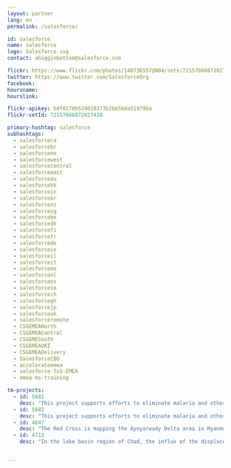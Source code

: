 ```yaml
---
layout: partner
lang: en
permalink: /salesforce/

id: salesforce
name: salesforce
logo: Salesforce.svg
contact: ahigginbottom@salesforce.com

flickr: https://www.flickr.com/photos/140736557@N04/sets/72157666872027428
twitter: https://www.twitter.com/SalesforceOrg
facebook:
hoursname:
hourslink:

flickr-apikey: b4f0178b524610373b2b65bda51979ba
flickr-setId: 72157666872027428

primary-hashtag: salesforce
subhashtags:
  - salesforceca
  - salesforcebr
  - salesforcemx
  - salesforcewest
  - salesforcecentral
  - salesforceeast
  - salesforceau
  - salesforcehk
  - salesforcein
  - salesforcekr
  - salesforcenz
  - salesforcesg
  - salesforcebe
  - salesforcedk
  - salesforcefi
  - salesforcefr
  - salesforcede
  - salesforceie
  - salesforceil
  - salesforceit
  - salesforcema
  - salesforcenl
  - salesforcees
  - salesforcese
  - salesforcech
  - salesforcegh
  - salesforcejp
  - salesforceuk
  - salesforceremote
  - CSGEMEANorth
  - CSGEMEACentral
  - CSGEMESouth
  - CSGEMEAUKI
  - CSGEMEADelivery
  - SalesforceCBU
  - accelerateemea
  - salesforce-TxS-EMEA
  - emea-ms-training

tm-projects:
  - id: 5681
    desc: "This project supports efforts to eliminate malaria and other interventions. Your mapping contribution will help prevent the suffering and loss of life this disease causes! Although Thailand has made significant progress in reaching the government's goal of Malaria elimination by 2024, cases are still persistent in the border regions. By tracing structures you will help those on the ground to better understand settlement patterns, estimate the number of households in a village, target interventions, and better plan for control operations."
  - id: 5682
    desc: "This project supports efforts to eliminate malaria and other interventions. Your mapping contribution will help prevent the suffering and loss of life this disease causes! Although Thailand has made significant progress in reaching the government's goal of Malaria elimination by 2024, cases are still persistent in the border regions. By tracing structures you will help those on the ground to better understand settlement patterns, estimate the number of households in a village, target interventions, and better plan for control operations."
  - id: 4647
    desc: "The Red Cross is mapping the Ayeyarwady Delta area in Myanmar as part of a multi-year mapping and data readiness activity to better understand where critical infrastructure and roads are to inform decision making during potential disasters. As recently as 2008 a cyclone killed at least 77,000 people with over 55,900 missing, and left about 2.5 million homeless. The map data will help the Red Cross to better understand where people live in relation to potential hazards so that we can help them be prepared for the disaster and so national decision makers can make better decisions in the immediate aftermath of a disaster. The Missing Maps project aims to map the most vulnerable places in the world (affected by humanitarian crises: disease epidemics, conflict, natural disasters, poverty, environmental crises). Building on HOT's disaster preparedness projects, the Missing Maps tasks facilitate pre-emptive mapping of priority countries to better facilitate disaster response, medical activities and resource allocation when crises occur."
  - id: 4712
    desc: "In the lake basin region of Chad, the influx of the displaced population is exerting pressure over scarce essential resources. This has resulted in a sharp increase of humanitarian needs in food, healthcare and water, hygiene and sanitation for both IDPs and host communities. Moreover, around 780 unaccompanied children require protection, psychosocial support and recreational activities. This is due to increased conflict in South-Western Diffa region of Niger which is part of the lake Chad basin. The humanitarian crisis in the region bordering Northern Nigeria is enormous. More than 8 million people across the three states of North East Nigeria most affected by insecurity - Borno, Adamawa and Yobe, require humanitarian assistance. Of the estimated 1.8 million IDPs, nearly 80 per cent of them live with host communities, placing a huge strain on infrastructure and resources in an already poor region."


---
```

